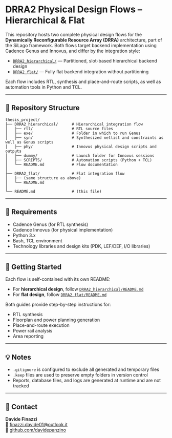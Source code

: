# DRRA2 Physical Design Flows – Hierarchical & Flat

This repository hosts two complete physical design flows for the **Dynamically Reconfigurable Resource Array (DRRA)** architecture, part of the SiLago framework. Both flows target backend implementation using Cadence Genus and Innovus, and differ by the integration style:

- [`DRRA2_hierarchical/`](./DRRA2_hierarchical) — Partitioned, slot-based hierarchical backend design
- [`DRRA2_flat/`](./DRRA2_flat) — Fully flat backend integration without partitioning

Each flow includes RTL, synthesis and place-and-route scripts, as well as automation tools in Python and TCL.

---

## 📁 Repository Structure

```
thesis_project/
├── DRRA2_hierarchical/      # Hierarchical integration flow
│   ├── rtl/                 # RTL source files
│   ├── exe/                 # Folder in which to run Genus
│   ├── syn/                 # Synthesized netlist and constraints as well as Genus scripts
│   ├── phy/                 # Innovus physical design scripts and outputs
│   ├── dummy/               # Launch folder for Innovus sessions
│   ├── SCRIPTS/             # Automation scripts (Python + TCL)
│   └── README.md            # Flow documentation
│
├── DRRA2_flat/              # Flat integration flow
│   ├── (same structure as above)
│   └── README.md
│
└── README.md                # (this file)
```

---

## 🔧 Requirements

- Cadence Genus (for RTL synthesis)
- Cadence Innovus (for physical implementation)
- Python 3.x
- Bash, TCL environment
- Technology libraries and design kits (PDK, LEF/DEF, I/O libraries)

---

## 📘 Getting Started

Each flow is self-contained with its own README:
- For **hierarchical design**, follow [`DRRA2_hierarchical/README.md`](./DRRA2_hierarchical/README.md)
- For **flat design**, follow [`DRRA2_flat/README.md`](./DRRA2_flat/README.md)

Both guides provide step-by-step instructions for:
- RTL synthesis
- Floorplan and power planning generation
- Place-and-route execution
- Power rail analysis
- Area reporting

---

## 💡 Notes

- `.gitignore` is configured to exclude all generated and temporary files
- `.keep` files are used to preserve empty folders in version control
- Reports, database files, and logs are generated at runtime and are not tracked

---

## 📩 Contact

**Davide Finazzi**  
📧 finazzi.davide01@outlook.it  
🔗 [github.com/davidepanzino](https://github.com/davidepanzino)
